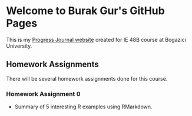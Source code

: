 # Welcome to Burak Gur's GitHub Pages

This is my [Progress Journal website](https://github.com/BU-IE-48B/fall21-MBurakGur) created for IE 48B course at Bogazici University.

## Homework Assignments

There will be several homework assignments done for this course.

### Homework Assignment 0
* Summary of 5 interesting R examples using RMarkdown.

